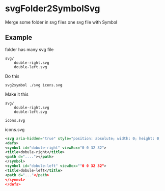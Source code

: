 # svgFolder2SymbolSvg

Merge some folder in svg files one svg file with Symbol

## Example

folder has many svg file

```
svg/
    double-right.svg
    double-left.svg
```

Do this

```
svg2symbol ./svg icons.svg
```

Make it this

```
svg/
    double-right.svg
    double-left.svg

icons.svg
```

icons.svg
```svg
<svg aria-hidden="true" style="position: absolute; width: 0; height: 0; overflow: hidden;" version="1.1" xmlns="http://www.w3.org/2000/svg" xmlns:xlink="http://www.w3.org/1999/xlink">
<defs>
<symbol id="dobule-right" viewBox="0 0 32 32">
<title>dobule-right</title>
<path d="...."></path>
</symbol>
<symbol id="dobule-left" viewBox=""0 0 32 32">
<title>dobule-left</title>
<path d="..."</path>
</symnol>
</defs>
```
